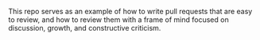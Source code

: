 This repo serves as an example of how to write pull requests that are easy to review, and how to review them with a frame of mind focused on discussion, growth, and constructive criticism.

